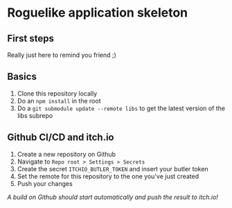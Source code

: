 
# Roguelike application skeleton

## First steps

Really just here to remind you friend ;)

## Basics

1. Clone this repository locally
1. Do an `npm install` in the root
1. Do a `git submodule update --remote libs` to get the latest version of the libs subrepo

## Github CI/CD and itch.io

1. Create a new repository on Github
1. Navigate to `Repo root > Settings > Secrets`
1. Create the secret `ITCHIO_BUTLER_TOKEN` and insert your butler token
1. Set the remote for this repository to the one you've just created
1. Push your changes

*A build on Github should start automatically and push the result to itch.io!*
